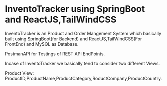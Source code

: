 # InventoTracker using SpringBoot and ReactJS,TailWindCSS
InventoTracker is an Product and Order Mangement System which basically built using SpringBoot(for Backend) and ReactJS,TailWindCSS(For FrontEnd) and MySQL as Database.

PostmanAPI for Testings of REST API EndPoints.

Incase of InventoTracker we basically tend to consider two different Views.

Product View:
ProductID,ProductName,ProductCategory,RoductCompany,ProductCountry.

